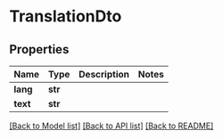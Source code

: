 # TranslationDto

## Properties
Name | Type | Description | Notes
------------ | ------------- | ------------- | -------------
**lang** | **str** |  | 
**text** | **str** |  | 

[[Back to Model list]](../README.md#documentation-for-models) [[Back to API list]](../README.md#documentation-for-api-endpoints) [[Back to README]](../README.md)


